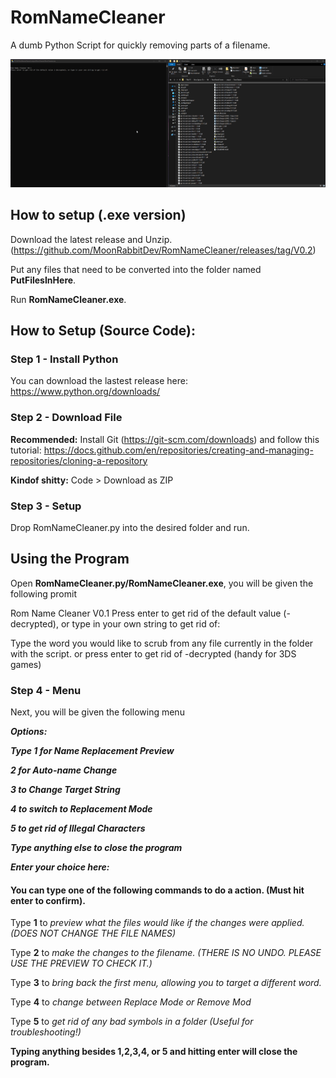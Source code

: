 # RomNameCleaner
A dumb Python Script for quickly removing parts of a filename.

![screen-gif](./DemoGif.gif)

## How to setup (.exe version)

Download the latest release and Unzip. (https://github.com/MoonRabbitDev/RomNameCleaner/releases/tag/V0.2)

Put any files that need to be converted into the folder named **PutFilesInHere**.

Run **RomNameCleaner.exe**.

## How to Setup (Source Code):
### Step 1 - Install Python
You can download the lastest release here: https://www.python.org/downloads/

### Step 2 - Download File
**Recommended:** Install Git (https://git-scm.com/downloads) and follow this tutorial: https://docs.github.com/en/repositories/creating-and-managing-repositories/cloning-a-repository

**Kindof shitty:** Code > Download as ZIP

### Step 3 - Setup

Drop RomNameCleaner.py into the desired folder and run.

## Using the Program
Open **RomNameCleaner.py/RomNameCleaner.exe**, you will be given the following promit

Rom Name Cleaner V0.1
Press enter to get rid of the default value (-decrypted), or type in your own string to get rid of:

Type the word you would like to scrub from any file currently in the folder with the script. or press enter to get rid of -decrypted (handy for 3DS games)


### Step 4 - Menu
Next, you will be given the following menu


***Options:***

 ***Type 1 for Name Replacement Preview*** 
 
 ***2 for Auto-name Change***
 
 ***3 to Change Target String***
 
 ***4 to switch to Replacement Mode***
 
 ***5 to get rid of Illegal Characters***
 
 ***Type anything else to close the program***
 
 ***Enter your choice here:*** 


#### You can type one of the following commands to do a action. (Must hit enter to confirm).
Type **1** to *preview what the files would like if the changes were applied. (DOES NOT CHANGE THE FILE NAMES)*

Type **2** to *make the changes to the filename. (THERE IS NO UNDO. PLEASE USE THE PREVIEW TO CHECK IT.)*

Type **3** to *bring back the first menu, allowing you to target a different word.*

Type **4** to *change between Replace Mode or Remove Mod*

Type **5** to *get rid of any bad symbols in a folder (Useful for troubleshooting!)* 

**Typing anything besides 1,2,3,4, or 5 and hitting enter will close the program.**
